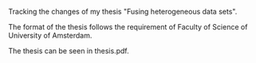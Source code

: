 Tracking the changes of my thesis "Fusing heterogeneous data sets".

The format of the thesis follows the requirement of Faculty of Science of University of Amsterdam.

The thesis can be seen in thesis.pdf.
